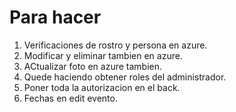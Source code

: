 # Para hacer

1. Verificaciones de rostro y persona en azure.
2. Modificar y eliminar tambien en azure.
3. ACtualizar foto en azure tambien.
4. Quede haciendo obtener roles del administrador.
5. Poner toda la autorizacion en el back.
6. Fechas en edit evento.